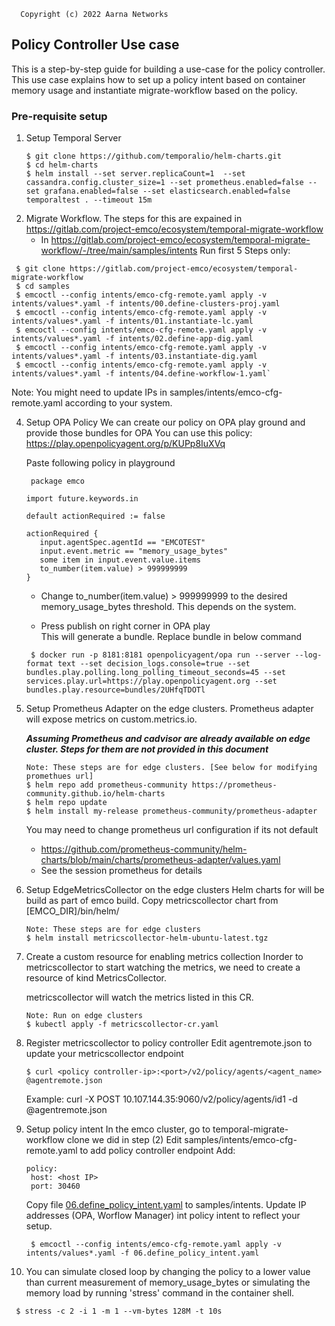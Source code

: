 ```text
  Copyright (c) 2022 Aarna Networks
```
## Policy Controller Use case
This is a step-by-step guide for building a use-case for the policy controller. 
This use case explains how to set up a policy intent based on container memory usage and instantiate migrate-workflow based on the policy.
### Pre-requisite setup
1. Setup Temporal Server
   ```shell
   $ git clone https://github.com/temporalio/helm-charts.git  
   $ cd helm-charts  
   $ helm install --set server.replicaCount=1  --set cassandra.config.cluster_size=1 --set prometheus.enabled=false --set grafana.enabled=false --set elasticsearch.enabled=false temporaltest . --timeout 15m
   ``` 
2. Migrate Workflow.
   The steps for this are expained in https://gitlab.com/project-emco/ecosystem/temporal-migrate-workflow
   - In https://gitlab.com/project-emco/ecosystem/temporal-migrate-workflow/-/tree/main/samples/intents
     Run first 5 Steps only:
  ```text
   $ git clone https://gitlab.com/project-emco/ecosystem/temporal-migrate-workflow
   $ cd samples
   $ emcoctl --config intents/emco-cfg-remote.yaml apply -v intents/values*.yaml -f intents/00.define-clusters-proj.yaml
   $ emcoctl --config intents/emco-cfg-remote.yaml apply -v intents/values*.yaml -f intents/01.instantiate-lc.yaml
   $ emcoctl --config intents/emco-cfg-remote.yaml apply -v intents/values*.yaml -f intents/02.define-app-dig.yaml
   $ emcoctl --config intents/emco-cfg-remote.yaml apply -v intents/values*.yaml -f intents/03.instantiate-dig.yaml
   $ emcoctl --config intents/emco-cfg-remote.yaml apply -v intents/values*.yaml -f intents/04.define-workflow-1.yaml`
   ```
   Note: You might need to update IPs in samples/intents/emco-cfg-remote.yaml according to your system.  

4. Setup OPA Policy
   We can create our policy on OPA play ground and provide those bundles for OPA
   You can use this policy:
   https://play.openpolicyagent.org/p/KUPp8IuXVq  
   
   Paste following policy in playground
   ```text 
    package emco

   import future.keywords.in

   default actionRequired := false

   actionRequired {
      input.agentSpec.agentId == "EMCOTEST"
      input.event.metric == "memory_usage_bytes"
      some item in input.event.value.items
      to_number(item.value) > 999999999
   }
   ```
   - Change to_number(item.value) > 999999999 to the desired memory_usage_bytes threshold.
   This depends on the system.  
   
   - Press publish on right corner in OPA play  
   This will  generate a bundle. Replace bundle  in below command 
   ```shell
    $ docker run -p 8181:8181 openpolicyagent/opa run --server --log-format text --set decision_logs.console=true --set bundles.play.polling.long_polling_timeout_seconds=45 --set services.play.url=https://play.openpolicyagent.org --set bundles.play.resource=bundles/2UHfqTDOTl
    ```
   
5. Setup Prometheus Adapter on the edge clusters. Prometheus adapter will expose metrics on custom.metrics.io.

   _**Assuming Prometheus and cadvisor are already available on edge cluster. Steps for them are not provided in this document**_ 
   
   ```shell
   Note: These steps are for edge clusters. [See below for modifying promethues url]
   $ helm repo add prometheus-community https://prometheus-community.github.io/helm-charts  
   $ helm repo update  
   $ helm install my-release prometheus-community/prometheus-adapter
   ```
   You may need to change prometheus url configuration if its not default
   - https://github.com/prometheus-community/helm-charts/blob/main/charts/prometheus-adapter/values.yaml
   - See the session prometheus for details
6. Setup EdgeMetricsCollector on the edge clusters
   Helm charts for will be build as part of emco build. Copy metricscollector chart from  [EMCO_DIR]/bin/helm/ 
   ```shell
   Note: These steps are for edge clusters
   $ helm install metricscollector-helm-ubuntu-latest.tgz
   ```
7. Create a custom resource for enabling metrics collection
   Inorder to metricscollector to start watching the metrics, we need to create a resource of kind MetricsCollector.  

   metricscollector will watch the metrics listed in this CR. 
   ```shell
   Note: Run on edge clusters
   $ kubectl apply -f metricscollector-cr.yaml
   ```
8. Register metricscollector to policy controller
   Edit agentremote.json to update your metricscollector endpoint
   ```shell
   $ curl <policy controller-ip>:<port>/v2/policy/agents/<agent_name> @agentremote.json
   ```
   Example:
   curl -X POST 10.107.144.35:9060/v2/policy/agents/id1 -d @agentremote.json
9. Setup policy intent
   In the emco cluster, go to temporal-migrate-workflow clone we did in step (2)
   Edit samples/intents/emco-cfg-remote.yaml to add policy controller endpoint
   Add: 
   ```text
   policy:
    host: <host IP>
    port: 30460
   ```
   Copy file [06.define_policy_intent.yaml](06.define_policy_intent.yaml) to samples/intents. Update IP addresses (OPA, Worflow Manager) int policy intent to reflect your setup.
   ```text
    $ emcoctl --config intents/emco-cfg-remote.yaml apply -v intents/values*.yaml -f 06.define_policy_intent.yaml
   ```
10. You can simulate closed loop by changing the policy to a lower value than current measurement of memory_usage_bytes
    or simulating the memory load by running 'stress' command in the container shell.
   ```shell
    $ stress -c 2 -i 1 -m 1 --vm-bytes 128M -t 10s
   ```
